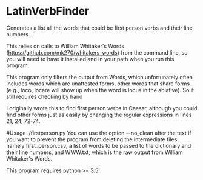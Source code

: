 # LatinVerbFinder
Generates a list all the words that could be first person verbs and their line numbers.

This relies on calls to William Whitaker's Words (https://github.com/mk270/whitakers-words) from the command line, so you will need to have it installed and in your path when you run this program.

This program only filters the output from Words, which unfortunately often includes words which are unattested forms, other words that share forms (e.g., loco, locare will show up when the word is locus in the ablative). So it still requires checking by hand

I originally wrote this to find first person verbs in Caesar, although you could find other forms just as easily by changing the regular expressions in lines 21, 24, 72-74.

#Usage
./firstperson.py <text> 
You can use the option --no_clean after the text if you want to prevent the program from deleting the intermediate files, namely first_person.csv, a list of words to be passed to the dictionary and their line numbers, and WWW.txt, which is the raw output from William Whitaker's Words.

This program requires python >= 3.5!

